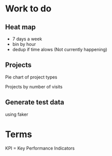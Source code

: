 # Work to do

## Heat map
* 7 days a week
* bin by hour 
* dedup if time alows (Not currently happening)

## Projects
Pie chart of project types

Projects by number of visits



## Generate test data
using faker


# Terms
KPI = Key Performance Indicators
